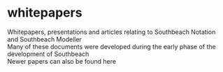 # whitepapers
Whitepapers, presentations and articles relating to Southbeach Notation and Southbeach Modeller  
Many of these documents were developed during the early phase of the development of Southbeach  
Newer papers can also be found here
